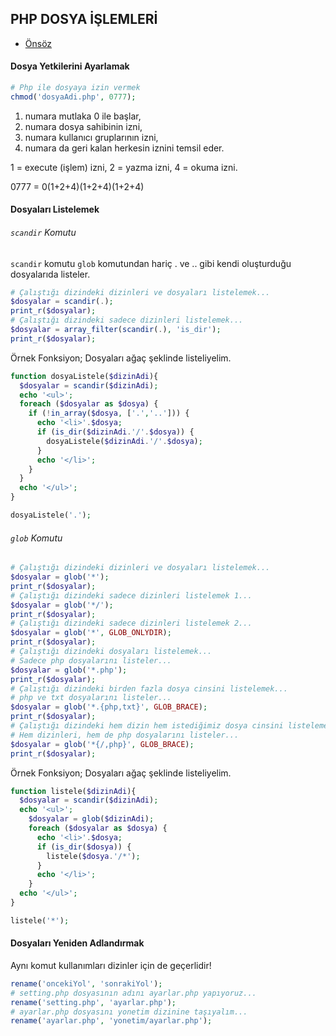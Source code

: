 ## PHP DOSYA İŞLEMLERİ

- [Önsöz](https://github.com/cicekhasan/DersNotlarim)


#### Dosya Yetkilerini Ayarlamak

```php
# Php ile dosyaya izin vermek
chmod('dosyaAdi.php', 0777);
```

1. numara mutlaka 0 ile başlar,
2. numara dosya sahibinin izni,
3. numara kullanıcı gruplarının izni,
4. numara da geri kalan herkesin iznini temsil eder.

1 = execute (işlem) izni,
2 = yazma izni,
4 = okuma izni.

0777 = 0(1+2+4)(1+2+4)(1+2+4)

#### Dosyaları Listelemek

###### ```scandir``` Komutu

```scandir``` komutu ```glob``` komutundan hariç . ve .. gibi kendi oluşturduğu dosyalarıda listeler.

```php
# Çalıştığı dizindeki dizinleri ve dosyaları listelemek...
$dosyalar = scandir(.);
print_r($dosyalar);
# Çalıştığı dizindeki sadece dizinleri listelemek...
$dosyalar = array_filter(scandir(.), 'is_dir');
print_r($dosyalar);
```

Örnek Fonksiyon; Dosyaları ağaç şeklinde listeliyelim.

```php
function dosyaListele($dizinAdi){
  $dosyalar = scandir($dizinAdi);
  echo '<ul>';
  foreach ($dosyalar as $dosya) {
    if (!in_array($dosya, ['.','..'])) {
      echo '<li>'.$dosya;
      if (is_dir($dizinAdi.'/'.$dosya)) {
        dosyaListele($dizinAdi.'/'.$dosya);
      }
      echo '</li>';
    }
  }
  echo '</ul>';
}

dosyaListele('.');
```

###### ```glob``` Komutu

```php
# Çalıştığı dizindeki dizinleri ve dosyaları listelemek...
$dosyalar = glob('*');
print_r($dosyalar);
# Çalıştığı dizindeki sadece dizinleri listelemek 1...
$dosyalar = glob('*/');
print_r($dosyalar);
# Çalıştığı dizindeki sadece dizinleri listelemek 2...
$dosyalar = glob('*', GLOB_ONLYDIR);
print_r($dosyalar);
# Çalıştığı dizindeki dosyaları listelemek...
# Sadece php dosyalarını listeler...
$dosyalar = glob('*.php');
print_r($dosyalar);
# Çalıştığı dizindeki birden fazla dosya cinsini listelemek...
# php ve txt dosyalarını listeler...
$dosyalar = glob('*.{php,txt}', GLOB_BRACE);
print_r($dosyalar);
# Çalıştığı dizindeki hem dizin hem istediğimiz dosya cinsini listelemek...
# Hem dizinleri, hem de php dosyalarını listeler...
$dosyalar = glob('*{/,php}', GLOB_BRACE);
print_r($dosyalar);
```

Örnek Fonksiyon; Dosyaları ağaç şeklinde listeliyelim.

```php
function listele($dizinAdi){
  $dosyalar = scandir($dizinAdi);
  echo '<ul>';
    $dosyalar = glob($dizinAdi);
    foreach ($dosyalar as $dosya) {
      echo '<li>'.$dosya;
      if (is_dir($dosya)) {
        listele($dosya.'/*');
      }
      echo '</li>';
    }
  echo '</ul>';
}

listele('*');
```

#### Dosyaları Yeniden Adlandırmak
 Aynı komut kullanımları dizinler için de geçerlidir!
```php
rename('oncekiYol', 'sonrakiYol');
# setting.php dosyasının adını ayarlar.php yapıyoruz...
rename('setting.php', 'ayarlar.php');
# ayarlar.php dosyasını yonetim dizinine taşıyalım...
rename('ayarlar.php', 'yonetim/ayarlar.php');
```
